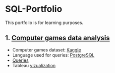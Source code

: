 # SQL-Portfolio
This portfolio is for learning purposes.

## 1. [Computer games data analysis](https://github.com/juliajusss/SQL-Portfolio/tree/main/Computer%20Games%20Analysis)
- Computer games dataset: [Kaggle](https://www.kaggle.com/datasets/iamsouravbanerjee/computer-games-dataset)
- Language used for queries: [PostgreSQL](https://www.postgresql.org/)
- [Queries](https://github.com/juliajusss/SQL-Portfolio/blob/main/Computer%20Games%20Analysis/games_queries.sql)
- Tableau [vizualization](https://public.tableau.com/views/ComputerGamesAnalysis/Dashboard1?:language=en-GB&:display_count=n&:origin=viz_share_link)
